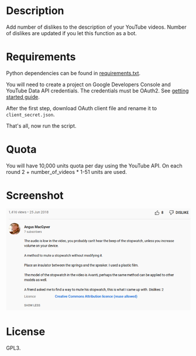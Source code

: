 # Description

Add number of dislikes to the description of your YouTube videos. Number of
dislikes are updated if you let this function as a bot.

# Requirements

Python dependencies can be found in [requirements.txt](requirements.txt).

You will need to create a project on Google Developers Console and YouTube Data
API credentials. The credentials must be OAuth2. See [getting started guide](https://developers.google.com/youtube/v3/getting-started).

After the first step, download OAuth client file and rename it to `client_secret.json`.

That's all, now run the script.

# Quota

You will have 10,000 units quota per day using the YouTube API. On each round
2 + number_of_videos * 1-51 units are used.

# Screenshot

![demo screenshot](dislikes_demo.png)

# License

GPL3.
